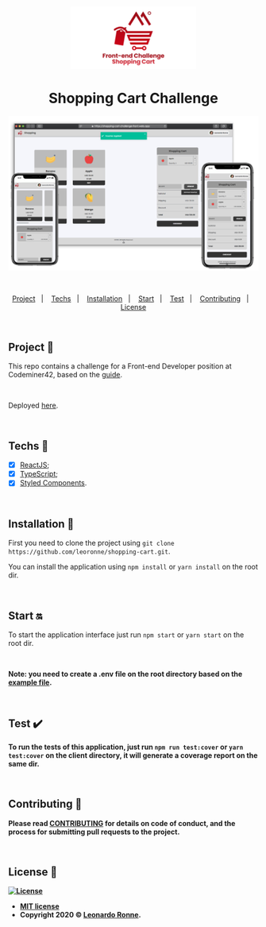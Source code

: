 <p align="center">
  <img src="/src/assets/img/transparentBanner.png" width="50%"/>
</p>

<h1 align="center">
  Shopping Cart Challenge
</h1>

<p align="center">
  <img src="/src/assets/img/banner.png"/>
</p>

<br>

<p align="center">
  <a href="#project-star2">Project</a>&nbsp;&nbsp;&nbsp;|&nbsp;&nbsp;&nbsp;
  <a href="#techs-rocket">Techs</a>&nbsp;&nbsp;&nbsp;|&nbsp;&nbsp;&nbsp;
  <a href="#installation-wrench">Installation</a>&nbsp;&nbsp;&nbsp;|&nbsp;&nbsp;&nbsp;
  <a href="#start-on">Start</a>&nbsp;&nbsp;&nbsp;|&nbsp;&nbsp;&nbsp;
  <a href="#test-heavy_check_mark">Test</a>&nbsp;&nbsp;&nbsp;|&nbsp;&nbsp;&nbsp;
  <a href="#contributing-">Contributing</a>&nbsp;&nbsp;&nbsp;|&nbsp;&nbsp;&nbsp;
  <a href="#license-memo">License</a>
</p>

<br>

## Project :star2:

This repo contains a challenge for a Front-end Developer position at Codeminer42, based on the [guide](https://gist.github.com/sobrinho/2f8d633aab22e3ad6ffa0b9d19b5a131).

<br>

Deployed [here](https://shopping-cart.frontend-challenge.ronne.dev).

<br>

## Techs :rocket:

- [x] [ReactJS](https://reactjs.org);
- [x] [TypeScript](https://www.typescriptlang.org/);
- [x] [Styled Components](https://styled-components.com/).

<br>

## Installation :wrench:

First you need to clone the project using `git clone https://github.com/leoronne/shopping-cart.git`.

You can install the application using `npm install` or `yarn install` on the root dir.

<br>

## Start :on:

To start the application interface just run `npm start` or `yarn start` on the root dir.

<br>

<strong>Note: you need to create a .env file on the root directory based on the [example file](https://github.com/leoronne/shopping-cart/blob/master/.env.example).

<br>

## Test :heavy_check_mark:

To run the tests of this application, just run `npm run test:cover` or `yarn test:cover` on the client directory, it will generate a coverage report on the same dir.

<br>

## Contributing 🤔

Please read [CONTRIBUTING](https://github.com/leoronne/shopping-cart/blob/master/CONTRIBUTING.md) for details on code of conduct, and the process for submitting pull requests to the project.

<br>

## License :memo:

[![License](http://img.shields.io/:license-mit-blue.svg?style=flat-square)](http://badges.mit-license.org)

- **[MIT license](https://github.com/leoronne/shopping-cart/blob/master/LICENSE)**
- Copyright 2020 © <a href="https://github.com/leoronne" target="_blank">Leonardo Ronne</a>.

##
